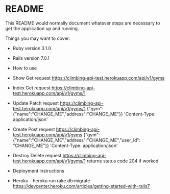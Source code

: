 # README

This README would normally document whatever steps are necessary to get the
application up and running.

Things you may want to cover:

* Ruby version 3.1.0

* Rails version 7.0.1

* How to use

- Show Get request https://climbing-api-test.herokuapp.com/api/v1/gyms

- Index Get request https://climbing-api-test.herokuapp.com/api/v1/gyms/1

- Update Patch request https://climbing-api-test.herokuapp.com/api/v1/gyms/1 {"gym":{"name":"CHANGE_ME","address":"CHANGE_ME"}} 'Content-Type: application/json'

- Create Post request https://climbing-api-test.herokuapp.com/api/v1/gyms {"gym":{"name":"CHANGE_ME","address":"CHANGE_ME","user_id": "CHANGE_ME"}} 'Content-Type: application/json'

- Destroy Delete request https://climbing-api-test.herokuapp.com/api/v1/gyms/1 returns status code 204 if worked

* Deployment instructions

* Heroku -  heroku run rake db:migrate
  https://devcenter.heroku.com/articles/getting-started-with-rails7